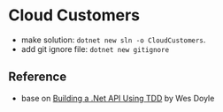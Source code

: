 # Cloud Customers

- make solution: `dotnet new sln -o CloudCustomers`.
- add git ignore file: `dotnet new gitignore`

## Reference

- base on [Building a .Net API Using TDD](https://youtu.be/ULJ3UEezisw) by Wes Doyle
